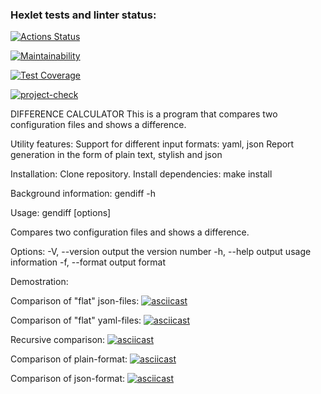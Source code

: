 ### Hexlet tests and linter status:

[![Actions Status](https://github.com/19victoria88n/frontend-project-46/workflows/hexlet-check/badge.svg)](https://github.com/19victoria88n/frontend-project-46/actions)

[![Maintainability](https://api.codeclimate.com/v1/badges/4612d4b87b4ec67324ef/maintainability)](https://codeclimate.com/github/19victoria88n/frontend-project-46/maintainability)

[![Test Coverage](https://api.codeclimate.com/v1/badges/4612d4b87b4ec67324ef/test_coverage)](https://codeclimate.com/github/19victoria88n/frontend-project-46/test_coverage)

[![project-check](https://github.com/19victoria88n/frontend-project-46/actions/workflows/project.check.yml/badge.svg)](https://github.com/19victoria88n/frontend-project-46/actions/workflows/project.check.yml)

DIFFERENCE CALCULATOR
This is a program that compares two configuration files and shows a difference.

Utility features:
Support for different input formats: yaml, json
Report generation in the form of plain text, stylish and json

Installation:
Clone repository.
Install dependencies:
make install

Background information:
gendiff -h

Usage: gendiff [options] <filepath1> <filepath2>

Compares two configuration files and shows a difference.

Options:
-V, --version output the version number
-h, --help output usage information
-f, --format <type> output format

Demostration:

Comparison of "flat" json-files:
[![asciicast](https://asciinema.org/a/NUx4lKLtSiwHjLYsH0azs8J9k.svg)](https://asciinema.org/a/NUx4lKLtSiwHjLYsH0azs8J9k)

Comparison of "flat" yaml-files:
[![asciicast](https://asciinema.org/a/WzzG1DvGHmS9pOcIopQnKFBZW.svg)](https://asciinema.org/a/WzzG1DvGHmS9pOcIopQnKFBZW)

Recursive comparison:
[![asciicast](https://asciinema.org/a/DqlSIDgl73l3rv6cIYZX9rMJb.svg)](https://asciinema.org/a/DqlSIDgl73l3rv6cIYZX9rMJb)

Comparison of plain-format:
[![asciicast](https://asciinema.org/a/aMC6gelYRVmKmAaiHSipkXcBx.svg)](https://asciinema.org/a/aMC6gelYRVmKmAaiHSipkXcBx)

Comparison of json-format:
[![asciicast](https://asciinema.org/a/aXKaP31WoK7yK6IDus1LZbwW3.svg)](https://asciinema.org/a/aXKaP31WoK7yK6IDus1LZbwW3)

